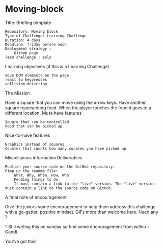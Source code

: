 # Moving-block

Title: Briefing template

    Repository: Moving block
    Type of Challenge: Learning Challenge
    Duration: 4 days
    Deadline: friday before noon
    Deployment strategy :
        Github page
    Team challenge : solo

Learning objectives (if this is a Learning Challenge)

    move DOM elements on the page
    react to keypresses
    collision detection

The Mission

Have a square that you can move using the arrow keys. Have another square representing food. When the player touches the food it goes to a different location.
Must-have features

    Square that can be controlled
    Food that can be picked up

Nice-to-have features

    Graphics instead of squares
    Counter that counts how many squares you have picked up

Miscellanous information
Deliverables

    Publish your source code on the GitHub repository.
    Pimp up the readme file:
        What, Why, When, How, Who.
        Pending things to do
        It must contain a link to the "live" version. The "live" version must contain a link to the source code on GitHub.

A final note of encouragement

Give the juniors some encouragement to help them address this challenge with a go-getter, positive mindset. GIFs more than welcome here. Need any ?

^ Still writing this on sunday so find some encouragement from within -Gandi

You've got this!
